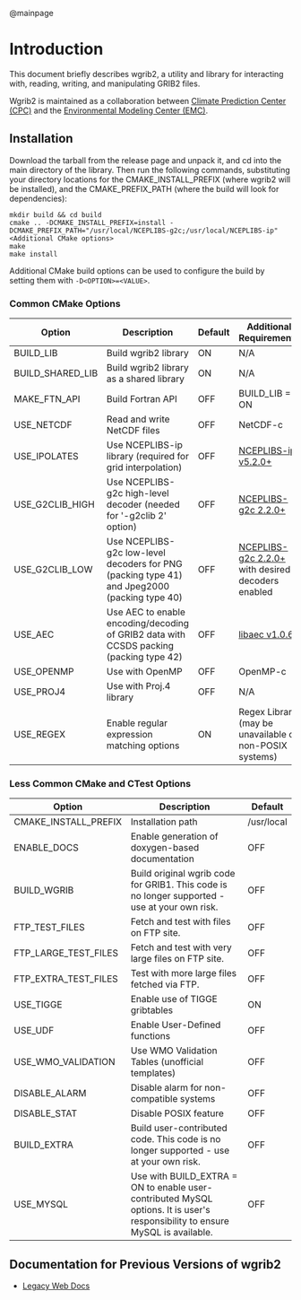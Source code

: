 @mainpage

# Introduction

This document briefly describes wgrib2, a utility and library for 
interacting with, reading, writing, and manipulating GRIB2 files.

Wgrib2 is maintained as a collaboration between [Climate Prediction
Center (CPC)](https://www.cpc.ncep.noaa.gov/) and the [Environmental
Modeling Center (EMC)](https://www.emc.ncep.noaa.gov/emc.php).

## Installation

Download the tarball from the release page and unpack it, and cd into the main directory of the library. Then run the following commands, substituting your directory locations for the CMAKE_INSTALL_PREFIX (where wgrib2 will be installed), and the CMAKE_PREFIX_PATH (where the build will look for dependencies):

```
mkdir build && cd build
cmake .. -DCMAKE_INSTALL_PREFIX=install -DCMAKE_PREFIX_PATH="/usr/local/NCEPLIBS-g2c;/usr/local/NCEPLIBS-ip" <Additional CMake options>
make
make install
```

Additional CMake build options can be used to configure the build by setting them with `-D<OPTION>=<VALUE>`. 

### Common CMake Options

| Option | Description | Default | Additional Requirements |
|--------|-------------|---------|-------------------------|
| BUILD_LIB | Build wgrib2 library | ON | N/A |
| BUILD_SHARED_LIB | Build wgrib2 library as a shared library | ON | N/A |
| MAKE_FTN_API | Build Fortran API | OFF | BUILD_LIB = ON |
| USE_NETCDF | Read and write NetCDF files | OFF | NetCDF-c | 
| USE_IPOLATES | Use NCEPLIBS-ip library (required for grid interpolation) | OFF | [NCEPLIBS-ip v5.2.0+](https://github.com/NOAA-EMC/NCEPLIBS-ip) |
| USE_G2CLIB_HIGH | Use NCEPLIBS-g2c high-level decoder (needed for '-g2clib 2' option)  | OFF | [NCEPLIBS-g2c 2.2.0+](https://github.com/NOAA-EMC/NCEPLIBS-g2c) |
| USE_G2CLIB_LOW | Use NCEPLIBS-g2c low-level decoders for PNG (packing type 41) and Jpeg2000 (packing type 40) | OFF | [NCEPLIBS-g2c 2.2.0+](https://github.com/NOAA-EMC/NCEPLIBS-g2c) with desired decoders enabled |
| USE_AEC | Use AEC to enable encoding/decoding of GRIB2 data with CCSDS packing (packing type 42) | OFF | [libaec v1.0.6+](https://gitlab.dkrz.de/k202009/libaec) |
| USE_OPENMP | Use with OpenMP | OFF | OpenMP-c |
| USE_PROJ4 | Use with Proj.4 library | OFF | N/A |
| USE_REGEX | Enable regular expression matching options | ON | Regex Library (may be unavailable on non-POSIX systems) |

### Less Common CMake and CTest Options

| Option | Description | Default | 
|--------|-------------|---------|
| CMAKE_INSTALL_PREFIX | Installation path | /usr/local |
| ENABLE_DOCS | Enable generation of doxygen-based documentation | OFF |
| BUILD_WGRIB | Build original wgrib code for GRIB1. This code is no longer supported - use at your own risk. | OFF |
| FTP_TEST_FILES | Fetch and test with files on FTP site. | OFF |
| FTP_LARGE_TEST_FILES | Fetch and test with very large files on FTP site. | OFF |
| FTP_EXTRA_TEST_FILES | Test with more large files fetched via FTP. | OFF |
| USE_TIGGE | Enable use of TIGGE gribtables | ON |
| USE_UDF | Enable User-Defined functions | OFF |
| USE_WMO_VALIDATION | Use WMO Validation Tables (unofficial templates) | OFF |
| DISABLE_ALARM | Disable alarm for non-compatible systems | OFF |
| DISABLE_STAT | Disable POSIX feature | OFF |
| BUILD_EXTRA | Build user-contributed code. This code is no longer supported - use at your own risk. | OFF |
| USE_MYSQL | Use with BUILD_EXTRA = ON to enable user-contributed MySQL options. It is user's responsibility to ensure MySQL is available. | OFF |

## Documentation for Previous Versions of wgrib2

* [Legacy Web Docs](https://www.cpc.ncep.noaa.gov/products/wesley/wgrib2/)